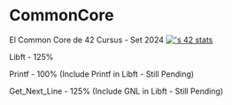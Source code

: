 # CommonCore
El Common Core de 42 Cursus - Set 2024
[![<yurolive>'s 42 stats](https://badge.mediaplus.ma/landscapes/<yurolive>)](https://github.com/oakoudad/badge42)

Libft - 125%

Printf - 100% (Include Printf in Libft - Still Pending)

Get_Next_Line - 125% (Include GNL in Libft - Still Pending)
